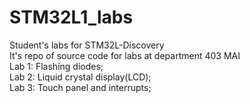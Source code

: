 STM32L1_labs
============

Student's labs for STM32L-Discovery  
It's repo of source code for labs at department 403 MAI  
Lab 1: Flashing diodes;  
Lab 2: Liquid crystal display(LCD);  
Lab 3: Touch panel and interrupts;
